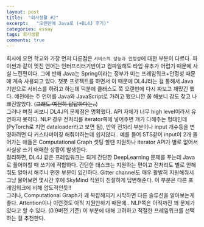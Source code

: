 ```yaml
---
layout: post
title:  "회사생활 #2"
excerpt:   "오랜만에 Java로 (+DL4J 후기)"
categories: essay
tags: 회사생활
comments: true
---
```


회사에 오면 학교와 가장 먼저 다른점은 ```서비스의 성능과 안정성```에 대한 부분이 다르다. 파이썬과 같이 멋진 언어는 인터프리터기반이고 컴파일해도 타입 유추가 어렵기 때문에 사실 느린편이다. 그에 반해 Java는 Spring이라는 정부가 미는 프레임워크+안정성 때문에 계속 사용되고 있다. 챗봇 프로젝트를 하면서 이 때문에 DL4J라는 걸 통해서 Java기반으로 서비스를 하려고 하는데 덕분에 클래스도 쭉 오랜만에 다시 짜보고 재밌긴 했다. 예전에는 주 언어를 Java와 JavaScript로 가려고 했으니깐 쫌 해보니 감도 찾고 나쁘진않았다. (~~그래도 여전히 답답하다는..~~)    
그러나 며칠 써보니 DL4J의 문제점은 명확했다. API 자체가 너무 high level이라서 유연하지 못하다. NLP 경우 전처리를 iterator쪽에 넣어주면 걔가 다해주는 형태인데 (PyTorch로 치면 dataloader라고 보면 됨), 만약 전처리 부분이나 input 개수등을 변경하려면 다 커스타미이징 해줘야하는데 쉽지않다.. 예를 들어 STS같이 input이 2개 들어가는 애들은 Computational Graph 셋팅 할땐 지원하나 iterator API가 별로 없어서 사실상 쓰기 애매한 상황이 발생한다.   
정리하면, DL4J 같은 프레임워크는 되게 간단한 DeepLearning 문제를 푸는데 Java로 풀어야할 때 쓰기에 적합하다. 간단한 태스크는 지원하는 편이고 전처리도 별로 안해줘도 알아서 해주니 편한 부분이 있긴하다. Gitter channel도 매우 활발히 지원해줘서 그냥 물어보면 몇시간 후에 SkyMind 직원이 친절하게 답변해준다. 이 부분은 다른 프레임워크에 비해 압도적인듯!!   
그러나, Computational Graph가 꽤 복잡해지기 시작하면 다른 솔루션을 알아보는게 좋다. Attention이나 이런것도 아직 지원안하기 때문에.. NLP쪽은 아직까진 꽤 문제가 있다고 할 수 있다. (0.9버전 기준) 이 부분에 대해 고려하고 적절한 프레임워크를 선택하는 걸 추천한다.
